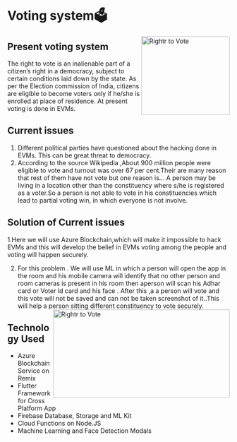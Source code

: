 # Voting system🗳️
<img src="https://user-images.githubusercontent.com/48177487/61993848-9b127200-b08f-11e9-9b65-13af48d5a536.jpg" align="right"
     title="Rightr to Vote" width="200" height="178">
## Present voting system
The right to vote is an inalienable part of a citizen’s right in a democracy, subject to certain conditions laid down by the state. As per the Election commission of India, citizens are eligible to become voters only if he/she is enrolled at place of residence. At present voting is done in EVMs.

## Current issues
1. Different political parties have questioned about the hacking done in EVMs. This can be great threat to democracy.
2. According to the source Wikipedia ,About 900 million people were eligible to vote and turnout was over 67 per cent.Their are many          reason that rest of them  have not vote but one reason is...
   A person may be living in a location other than the constituency where s/he is registered as a voter.So a person is not able to vote in    his constituencies which lead to partial voting win, in which everyone is not involve. 

## Solution of Current issues
1.Here we will use Azure Blockchain,which will make it impossible to hack EVMs and this will develop the belief in EVMs voting among the people and voting will happen securely. 

2. For this problem . We will use ML in which a person will open the app in the room and his mobile camera will identify that no other person and room cameras is present in his room then aperson will scan his Adhar card or Voter Id card and his face . After this ,a a person will vote and this vote will not be saved and can not be taken screenshot of it..This will help a person sitting different constituency to vote securely.
<img src="https://firebasestorage.googleapis.com/v0/b/code-fun-do-26d59.appspot.com/o/cfd_screenshot.jpg?alt=media&token=d1ba6ebb-c795-4988-a93d-eed6057e7e8a" align="right"
     title="Rightr to Vote" width="400" height="200">

## Technology Used  
- Azure Blockchain Service on Remix
- Flutter Framework for Cross Platform App 
- Firebase Database, Storage and ML Kit
- Cloud Functions on Node.JS
- Machine Learning and Face Detection Modals



